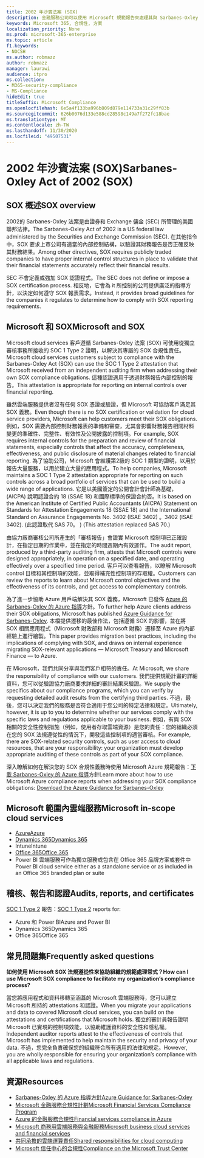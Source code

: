 ```yaml
---
title: 2002 年沙賓法案 (SOX)
description: 金融服務公司可以使用 Microsoft 規範報告來處理其與 Sarbanes-Oxley 法案的相容性。
keywords: Microsoft 365, 合規性, 方案
localization_priority: None
ms.prod: microsoft-365-enterprise
ms.topic: article
f1.keywords:
- NOCSH
ms.author: robmazz
author: robmazz
manager: laurawi
audience: itpro
ms.collection:
- M365-security-compliance
- MS-Compliance
hideEdit: true
titleSuffix: Microsoft Compliance
ms.openlocfilehash: 6e5a4f133ba996b809d879e114733a31c29ff83b
ms.sourcegitcommit: 626b0076d133e588cd28598c149a7f272fc18bae
ms.translationtype: MT
ms.contentlocale: zh-TW
ms.lasthandoff: 11/30/2020
ms.locfileid: "49507531"
---
```

# <a name="sarbanes-oxley-act-of-2002-sox"></a><span data-ttu-id="2caaa-104">2002 年沙賓法案 (SOX)</span><span class="sxs-lookup"><span data-stu-id="2caaa-104">Sarbanes-Oxley Act of 2002 (SOX)</span></span>

## <a name="sox-overview"></a><span data-ttu-id="2caaa-105">SOX 概述</span><span class="sxs-lookup"><span data-stu-id="2caaa-105">SOX overview</span></span>

<span data-ttu-id="2caaa-106">2002的 Sarbanes-Oxley 法案是由證券和 Exchange 傭金 (SEC) 所管理的美國聯邦法律。</span><span class="sxs-lookup"><span data-stu-id="2caaa-106">The Sarbanes-Oxley Act of 2002 is a US federal law administered by the Securities and Exchange Commission (SEC).</span></span> <span data-ttu-id="2caaa-107">在其他指令中，SOX 要求上市公司有適當的內部控制結構，以驗證其財務報告是否正確反映其財務結果。</span><span class="sxs-lookup"><span data-stu-id="2caaa-107">Among other directives, SOX requires publicly traded companies to have proper internal control structures in place to validate that their financial statements accurately reflect their financial results.</span></span>

<span data-ttu-id="2caaa-108">SEC 不會定義或強加 SOX 認證程式。</span><span class="sxs-lookup"><span data-stu-id="2caaa-108">The SEC does not define or impose a SOX certification process.</span></span> <span data-ttu-id="2caaa-109">相反地，它會為 it 所控制的公司提供廣泛的指導方針，以決定如何遵守 SOX 報表需求。</span><span class="sxs-lookup"><span data-stu-id="2caaa-109">Instead, it provides broad guidelines for the companies it regulates to determine how to comply with SOX reporting requirements.</span></span>

## <a name="microsoft-and-sox"></a><span data-ttu-id="2caaa-110">Microsoft 和 SOX</span><span class="sxs-lookup"><span data-stu-id="2caaa-110">Microsoft and SOX</span></span>

<span data-ttu-id="2caaa-111">Microsoft cloud services 客戶遵循 Sarbanes-Oxley 法案 (SOX) 可使用從獨立審核事務所接收的 SOC 1 Type 2 證明，以解決其專屬的 SOX 合規性責任。</span><span class="sxs-lookup"><span data-stu-id="2caaa-111">Microsoft cloud services customers subject to compliance with the Sarbanes-Oxley Act (SOX) can use the SOC 1 Type 2 attestation that Microsoft received from an independent auditing firm when addressing their own SOX compliance obligations.</span></span> <span data-ttu-id="2caaa-112">這種認證適用于透過財務報告內部控制的報告。</span><span class="sxs-lookup"><span data-stu-id="2caaa-112">This attestation is appropriate for reporting on internal controls over financial reporting.</span></span>

<span data-ttu-id="2caaa-113">雖然雲端服務提供者沒有任何 SOX 憑證或驗證，但 Microsoft 可協助客戶滿足其 SOX 義務。</span><span class="sxs-lookup"><span data-stu-id="2caaa-113">Even though there is no SOX certification or validation for cloud service providers, Microsoft can help customers meet their SOX obligations.</span></span> <span data-ttu-id="2caaa-114">例如，SOX 需要內部控制財務報表的準備和審查，尤其會影響財務報告相關材料變更的準確性、完整性、有效性及公開披露的控制項。</span><span class="sxs-lookup"><span data-stu-id="2caaa-114">For example, SOX requires internal controls for the preparation and review of financial statements, especially controls that affect the accuracy, completeness, effectiveness, and public disclosure of material changes related to financial reporting.</span></span> <span data-ttu-id="2caaa-115">為了協助公司，Microsoft 會維護第2級的 SOC 1 類型的證明，以用於報告大量服務，以用於建立大量的應用程式。</span><span class="sxs-lookup"><span data-stu-id="2caaa-115">To help companies, Microsoft maintains a SOC 1 Type 2 attestation appropriate for reporting on such controls across a broad portfolio of services that can be used to build a wide range of applications.</span></span> <span data-ttu-id="2caaa-116">它是以美國簽定的公開會計會計師為基礎， (AICPA) 說明認證合約 18 (SSAE 18) 和國際標準的保證合約否。</span><span class="sxs-lookup"><span data-stu-id="2caaa-116">It is based on the American Institute of Certified Public Accountants (AICPA) Statement on Standards for Attestation Engagements 18 (SSAE 18) and the International Standard on Assurance Engagements No.</span></span> <span data-ttu-id="2caaa-117">3402 (ISAE 3402) 。</span><span class="sxs-lookup"><span data-stu-id="2caaa-117">3402 (ISAE 3402).</span></span> <span data-ttu-id="2caaa-118"> (此認證取代 SAS 70。 ) </span><span class="sxs-lookup"><span data-stu-id="2caaa-118">(This attestation replaced SAS 70.)</span></span>

<span data-ttu-id="2caaa-119">由協力廠商審核公司所產生的「審核報告」會證實 Microsoft 控制項已正確設計，在指定日期的作業中，並在指定的時間週期內有效運作。</span><span class="sxs-lookup"><span data-stu-id="2caaa-119">The audit report, produced by a third-party auditing firm, attests that Microsoft controls were designed appropriately, in operation on a specified date, and operating effectively over a specified time period.</span></span> <span data-ttu-id="2caaa-120">客戶可以查看報告，以瞭解 Microsoft control 目標和其控制項的效能，並取得補充性控制項的存取權。</span><span class="sxs-lookup"><span data-stu-id="2caaa-120">Customers can review the reports to learn about Microsoft control objectives and the effectiveness of its controls, and get access to complementary controls.</span></span>

<span data-ttu-id="2caaa-121">為了進一步協助 Azure 用戶端解決其 SOX 義務，Microsoft 已發佈 [Azure 的 Sarbanes-Oxley 的 Azure 指導](https://aka.ms/Azure-SOX-Guide)方針。</span><span class="sxs-lookup"><span data-stu-id="2caaa-121">To further help Azure clients address their SOX obligations, Microsoft has published [Azure Guidance for Sarbanes-Oxley](https://aka.ms/Azure-SOX-Guide).</span></span> <span data-ttu-id="2caaa-122">本檔提供遷移的最佳作法，包括遵循 SOX 的影響，並在將 SOX 相關應用程式（Microsoft 財政部和 Microsoft 財務）遷移至 Azure 的內部經驗上進行繪製。</span><span class="sxs-lookup"><span data-stu-id="2caaa-122">This paper provides migration best practices, including the implications of complying with SOX, and draws on internal experience migrating SOX-relevant applications — Microsoft Treasury and Microsoft Finance — to Azure.</span></span>

<span data-ttu-id="2caaa-123">在 Microsoft，我們共同分享與我們客戶相符的責任。</span><span class="sxs-lookup"><span data-stu-id="2caaa-123">At Microsoft, we share the responsibility of compliance with our customers.</span></span> <span data-ttu-id="2caaa-124">我們提供規範計畫的詳細資料，您可以從驗證協力廠商要求詳細的審計結果來驗證。</span><span class="sxs-lookup"><span data-stu-id="2caaa-124">We supply the specifics about our compliance programs, which you can verify by requesting detailed audit results from the certifying third parties.</span></span> <span data-ttu-id="2caaa-125">不過，最後，您可以決定我們的服務是否符合適用于您公司的特定法律和規定。</span><span class="sxs-lookup"><span data-stu-id="2caaa-125">Ultimately, however, it is up to you to determine whether our services comply with the specific laws and regulations applicable to your business.</span></span> <span data-ttu-id="2caaa-126">例如，有與 SOX 相關的安全性控制措施（例如，使用者存取雲端資源）是您的責任：您的組織必須在您的 SOX 法規遵從性的情況下，開發這些控制項的適當審核。</span><span class="sxs-lookup"><span data-stu-id="2caaa-126">For example, there are SOX-related security controls, such as user access to cloud resources, that are your responsibility: your organization must develop appropriate auditing of these controls as part of your SOX compliance.</span></span>

<span data-ttu-id="2caaa-127">深入瞭解如何在解決您的 SOX 合規性義務時使用 Microsoft Azure 規範報告：[下載 Sarbanes-Oxley 的 Azure 指導](https://aka.ms/Azure-SOX-Guide)方針</span><span class="sxs-lookup"><span data-stu-id="2caaa-127">Learn more about how to use Microsoft Azure compliance reports when addressing your SOX compliance obligations: [Download the Azure Guidance for Sarbanes-Oxley](https://aka.ms/Azure-SOX-Guide)</span></span>

## <a name="microsoft-in-scope-cloud-services"></a><span data-ttu-id="2caaa-128">Microsoft 範圍內雲端服務</span><span class="sxs-lookup"><span data-stu-id="2caaa-128">Microsoft in-scope cloud services</span></span>

- [<span data-ttu-id="2caaa-129">Azure</span><span class="sxs-lookup"><span data-stu-id="2caaa-129">Azure</span></span>](https://aka.ms/AzureCompliance)
- [<span data-ttu-id="2caaa-130">Dynamics 365</span><span class="sxs-lookup"><span data-stu-id="2caaa-130">Dynamics 365</span></span>](https://aka.ms/d365-compliance-list)
- <span data-ttu-id="2caaa-131">Intune</span><span class="sxs-lookup"><span data-stu-id="2caaa-131">Intune</span></span>
- [<span data-ttu-id="2caaa-132">Office 365</span><span class="sxs-lookup"><span data-stu-id="2caaa-132">Office 365</span></span>](https://go.microsoft.com/fwlink/p/?LinkID=2077751)
- <span data-ttu-id="2caaa-133">Power BI 雲端服務可作為獨立服務或包含在 Office 365 品牌方案或套件中</span><span class="sxs-lookup"><span data-stu-id="2caaa-133">Power BI cloud service either as a standalone service or as included in an Office 365 branded plan or suite</span></span>

## <a name="audits-reports-and-certificates"></a><span data-ttu-id="2caaa-134">稽核、報告和認證</span><span class="sxs-lookup"><span data-stu-id="2caaa-134">Audits, reports, and certificates</span></span>

<span data-ttu-id="2caaa-135">[SOC 1 Type 2](offering-SOC.md) 報告：</span><span class="sxs-lookup"><span data-stu-id="2caaa-135">[SOC 1 Type 2](offering-SOC.md) reports for:</span></span>

- <span data-ttu-id="2caaa-136">Azure 和 Power BI</span><span class="sxs-lookup"><span data-stu-id="2caaa-136">Azure and Power BI</span></span>
- <span data-ttu-id="2caaa-137">Dynamics 365</span><span class="sxs-lookup"><span data-stu-id="2caaa-137">Dynamics 365</span></span>
- <span data-ttu-id="2caaa-138">Office 365</span><span class="sxs-lookup"><span data-stu-id="2caaa-138">Office 365</span></span>

## <a name="frequently-asked-questions"></a><span data-ttu-id="2caaa-139">常見問題集</span><span class="sxs-lookup"><span data-stu-id="2caaa-139">Frequently asked questions</span></span>

<span data-ttu-id="2caaa-140">**如何使用 Microsoft SOX 法規遵從性來協助組織的規範處理常式？**</span><span class="sxs-lookup"><span data-stu-id="2caaa-140">**How can I use Microsoft SOX compliance to facilitate my organization’s compliance process?**</span></span>

<span data-ttu-id="2caaa-141">當您將應用程式和資料移轉至涵蓋的 Microsoft 雲端服務時，您可以建立 Microsoft 所持的 attestations 和認證。</span><span class="sxs-lookup"><span data-stu-id="2caaa-141">When you migrate your applications and data to covered Microsoft cloud services, you can build on the attestations and certifications that Microsoft holds.</span></span> <span data-ttu-id="2caaa-142">獨立的審計員報告證明 Microsoft 已實現的控制項效能，以協助維護資料的安全性和隱私權。</span><span class="sxs-lookup"><span data-stu-id="2caaa-142">Independent auditor reports attest to the effectiveness of controls that Microsoft has implemented to help maintain the security and privacy of your data.</span></span> <span data-ttu-id="2caaa-143">不過，您完全負責確保您的組織符合所有適用的法律和規定。</span><span class="sxs-lookup"><span data-stu-id="2caaa-143">However, you are wholly responsible for ensuring your organization’s compliance with all applicable laws and regulations.</span></span>

## <a name="resources"></a><span data-ttu-id="2caaa-144">資源</span><span class="sxs-lookup"><span data-stu-id="2caaa-144">Resources</span></span>

- [<span data-ttu-id="2caaa-145">Sarbanes-Oxley 的 Azure 指導方針</span><span class="sxs-lookup"><span data-stu-id="2caaa-145">Azure Guidance for Sarbanes-Oxley</span></span>](https://aka.ms/Azure-SOX-Guide)
- [<span data-ttu-id="2caaa-146">Microsoft 金融服務合規性計劃</span><span class="sxs-lookup"><span data-stu-id="2caaa-146">Microsoft Financial Services Compliance Program</span></span>](https://www.microsoft.com/download/details.aspx?id=55332)
- [<span data-ttu-id="2caaa-147">Azure 的金融服務合規性</span><span class="sxs-lookup"><span data-stu-id="2caaa-147">Financial services compliance in Azure</span></span>](https://azure.microsoft.com/resources/videos/azurecon-2015-financial-services-compliance-in-azure/)
- [<span data-ttu-id="2caaa-148">Microsoft 商務用雲端服務與金融服務</span><span class="sxs-lookup"><span data-stu-id="2caaa-148">Microsoft business cloud services and financial services</span></span>](https://www.microsoft.com/trustcenter/cloudservices/financialservices)
- [<span data-ttu-id="2caaa-149">共同承擔的雲端運算責任</span><span class="sxs-lookup"><span data-stu-id="2caaa-149">Shared responsibilities for cloud computing</span></span>](https://aka.ms/sharedresponsibility)
- [<span data-ttu-id="2caaa-150">Microsoft 信任中心的合規性</span><span class="sxs-lookup"><span data-stu-id="2caaa-150">Compliance on the Microsoft Trust Center</span></span>](https://www.microsoft.com/trust-center/compliance/compliance-overview)
